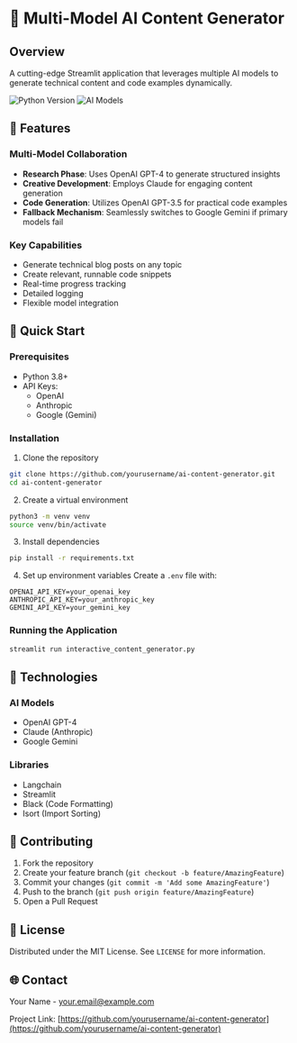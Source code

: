 # 🤖 Multi-Model AI Content Generator

## Overview
A cutting-edge Streamlit application that leverages multiple AI models to generate technical content and code examples dynamically.

![Python Version](https://img.shields.io/badge/python-3.8+-blue.svg)
![AI Models](https://img.shields.io/badge/models-OpenAI%20%7C%20Anthropic%20%7C%20Google-green)

## 🌟 Features

### Multi-Model Collaboration
- **Research Phase**: Uses OpenAI GPT-4 to generate structured insights
- **Creative Development**: Employs Claude for engaging content generation
- **Code Generation**: Utilizes OpenAI GPT-3.5 for practical code examples
- **Fallback Mechanism**: Seamlessly switches to Google Gemini if primary models fail

### Key Capabilities
- Generate technical blog posts on any topic
- Create relevant, runnable code snippets
- Real-time progress tracking
- Detailed logging
- Flexible model integration

## 🚀 Quick Start

### Prerequisites
- Python 3.8+
- API Keys:
  - OpenAI
  - Anthropic
  - Google (Gemini)

### Installation
1. Clone the repository
```bash
git clone https://github.com/yourusername/ai-content-generator.git
cd ai-content-generator
```

2. Create a virtual environment
```bash
python3 -m venv venv
source venv/bin/activate
```

3. Install dependencies
```bash
pip install -r requirements.txt
```

4. Set up environment variables
Create a `.env` file with:
```
OPENAI_API_KEY=your_openai_key
ANTHROPIC_API_KEY=your_anthropic_key
GEMINI_API_KEY=your_gemini_key
```

### Running the Application
```bash
streamlit run interactive_content_generator.py
```

## 🔧 Technologies

### AI Models
- OpenAI GPT-4
- Claude (Anthropic)
- Google Gemini

### Libraries
- Langchain
- Streamlit
- Black (Code Formatting)
- Isort (Import Sorting)

## 🤝 Contributing
1. Fork the repository
2. Create your feature branch (`git checkout -b feature/AmazingFeature`)
3. Commit your changes (`git commit -m 'Add some AmazingFeature'`)
4. Push to the branch (`git push origin feature/AmazingFeature`)
5. Open a Pull Request

## 📄 License
Distributed under the MIT License. See `LICENSE` for more information.

## 🌐 Contact
Your Name - your.email@example.com

Project Link: [https://github.com/yourusername/ai-content-generator](https://github.com/yourusername/ai-content-generator)
